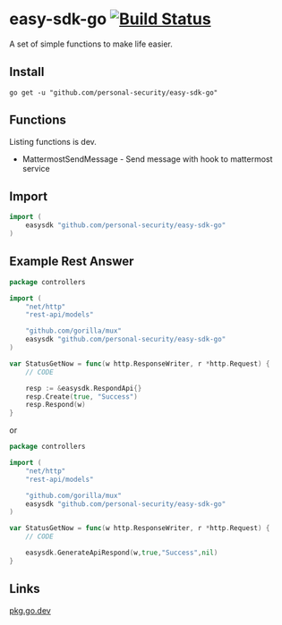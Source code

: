 # easy-sdk-go [![Build Status](https://travis-ci.com/personal-security/easy-sdk-go.svg?branch=main)](https://travis-ci.com/personal-security/easy-sdk-go)

A set of simple functions to make life easier.

## Install

`go get -u "github.com/personal-security/easy-sdk-go"`

## Functions

Listing functions is dev.

* MattermostSendMessage - Send message with hook to mattermost service

## Import

```GO
import (
    easysdk "github.com/personal-security/easy-sdk-go"
)
```

## Example Rest Answer

```GO
package controllers

import (
    "net/http"
    "rest-api/models"

    "github.com/gorilla/mux"
    easysdk "github.com/personal-security/easy-sdk-go"
)

var StatusGetNow = func(w http.ResponseWriter, r *http.Request) {
    // CODE

    resp := &easysdk.RespondApi{}
    resp.Create(true, "Success")
    resp.Respond(w)
}
```

or

```GO
package controllers

import (
    "net/http"
    "rest-api/models"

    "github.com/gorilla/mux"
    easysdk "github.com/personal-security/easy-sdk-go"
)

var StatusGetNow = func(w http.ResponseWriter, r *http.Request) {
    // CODE

    easysdk.GenerateApiRespond(w,true,"Success",nil)
}
```

## Links

[pkg.go.dev](https://pkg.go.dev/github.com/personal-security/easy-sdk-go)
